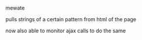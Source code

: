 mewate

pulls strings of a certain pattern from html of the page

now also able to monitor ajax calls to do the same

